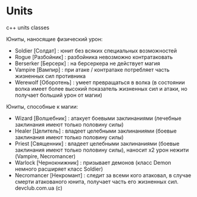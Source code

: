 # Units
c++ units classes

Юниты, наносящие физический урон:
- Soldier [Солдат] : юнит без всяких специальных возможностей
- Rogue [Разбойник] : разбойника невозможно контратаковать
- Berserker [Берсерк] : на берсеркера не действует магия
- Vampire [Вампир] : при атаке / контратаке потребляет часть жизненных сил противника
- Werewolf [Оборотень] : умеет превращаться в волка (в состоянии волка имеет более высокий показатель жизненных сил и атаки, но получает больший урон от магии)

Юниты, способные к магии:
- Wizard [Волшебник] : атакует боевыми заклинаниями (лечебные заклинания имеют только половину силы)
- Healer [Целитель] : владеет целебными заклинаниями (боевые заклинания имеют только половину силы)
- Priest [Священник] : владеет целебными заклинаниями (боевые заклинания имеют только половину силы), наносит x2 урон нежити (Vampire, Necromancer)
- Warlock [Чернокнижник] : призывает демонов (класс Demon немного расширяет класс Soldier)
- Necromancer [Некромант] : следит за всеми кого атаковал, в случае смерти атакованого юнита, получает часть его жизненных сил.
  devclub.com.ua (c)
